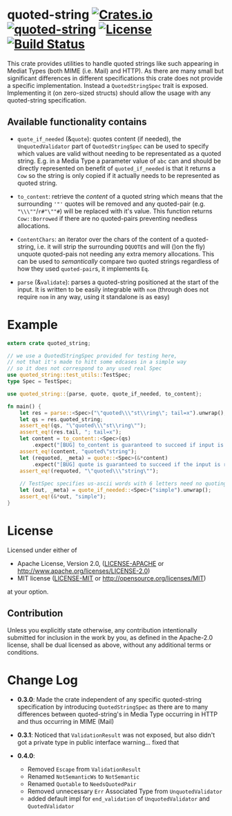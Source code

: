 quoted-string [![Crates.io](https://img.shields.io/crates/v/quoted-string.svg)](https://crates.io/crates/quoted-string) [![quoted-string](https://docs.rs/quoted-string/badge.svg)](https://docs.rs/quoted-string) [![License](https://img.shields.io/badge/License-MIT%2FApache%202.0-blue.svg)](https://opensource.org/licenses/Apache-2.0) [![Build Status](https://travis-ci.org/1aim/quoted-string.svg?branch=master)](https://travis-ci.org/1aim/quoted-string)
=============

This crate provides utilities to handle quoted strings like such appearing
in Mediat Types (both MIME (i.e. Mail) and HTTP). As there are many small but significant
 differences in different specifications this crate does not provide
a specific implementation. Instead a `QuotedStringSpec` trait is
exposed. Implementing it (on zero-sized structs) should allow the
usage with any quoted-string specification.   


Available functionality contains
--------------------------------
- `quote_if_needed` (&`quote`): quotes content (if needed), the `UnquotedValidator` part
  of `QuotedStringSpec` can be used to specify which values are valid without needing 
  to be representated as a quoted string. E.g. in a Media Type a parameter value of `abc` can
  and should be directly represented on benefit of `quoted_if_needed` is that it returns a
  `Cow` so the string is only copied if it actually needs to be represented as quoted string.

- `to_content`: retrieve the _content_ of a quoted string which means that the
  surrounding `'"'` quotes will be removed and any quoted-pair (e.g. `"\\\""`/`r#"\""#`) will be
  replaced with it's value. This function returns `Cow::Borrowed` if there are no quoted-pairs 
  preventing needless allocations. 
 
- `ContentChars`: an iterator over the chars of the content of a quoted-string,
  i.e. it will strip the surrounding `DQUOTE`s and will ()on the fly) unquote
  quoted-pais not needing any extra memory allocations. This can be used to
  _semantically_ compare two quoted strings regardless of how they used
  `quoted-pair`s, it implements `Eq`.
  
- `parse` (&`validate`):  parses a quoted-string positioned at the start of the input.
  It is written to be easily integrable with `nom` (through does not require `nom`
  in any way, using it standalone is as easy)

Example
=======

```rust
extern crate quoted_string;

// we use a QuotedStringSpec provided for testing here, 
// not that it's made to hitt some edcases in a simple way 
// so it does not correspond to any used real Spec
use quoted_string::test_utils::TestSpec;
type Spec = TestSpec;

use quoted_string::{parse, quote, quote_if_needed, to_content};

fn main() {
    let res = parse::<Spec>("\"quoted\\\"st\\ring\"; tail=x").unwrap();
    let qs = res.quoted_string;
    assert_eq!(qs, "\"quoted\\\"st\\ring\"");
    assert_eq!(res.tail, "; tail=x");
    let content = to_content::<Spec>(qs)
        .expect("[BUG] to_content is guaranteed to succeed if input is a valid quoted string");
    assert_eq!(content, "quoted\"string");
    let (requoted, _meta) = quote::<Spec>(&*content)
        .expect("[BUG] quote is guaranteed to succeed if the input is representable in a quoted string");
    assert_eq!(requoted, "\"quoted\\\"string\"");
    
    // TestSpec specifies us-ascii words with 6 letters need no quoting
    let (out, _meta) = quote_if_needed::<Spec>("simple").unwrap();
    assert_eq!(&*out, "simple");
}


```

License
=======
Licensed under either of

 * Apache License, Version 2.0, ([LICENSE-APACHE](LICENSE-APACHE) or http://www.apache.org/licenses/LICENSE-2.0)
 * MIT license ([LICENSE-MIT](LICENSE-MIT) or http://opensource.org/licenses/MIT)

at your option.

Contribution
------------
Unless you explicitly state otherwise, any contribution intentionally submitted
for inclusion in the work by you, as defined in the Apache-2.0 license, shall
be dual licensed as above, without any additional terms or conditions.


Change Log
==========

- **0.3.0**: Made the crate independent of any specific quoted-string specification by
  introducing `QuotedStringSpec` as there are to many differences between quoted-string's
  in Media Type occurring in HTTP and thus occurring in MIME (Mail)
  
- **0.3.1**: Noticed that `ValidationResult` was not exposed, but also didn't got a private
  type in public interface warning... fixed that
  
- **0.4.0**: 
    - Removed `Escape` from `ValidationResult` 
    - Renamed `NotSemanticWs` to `NotSemantic`
    - Renamed `Quotable` to `NeedsQuotedPair`
    - Removed unnecessary `Err` Associated Type from `UnquotedValidator`
    - added default impl for `end_validation` of `UnquotedValidator` and `QuotedValidator`